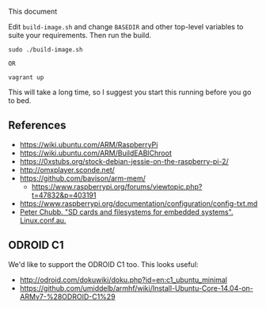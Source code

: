 This document 

Edit `build-image.sh` and change `BASEDIR` and other top-level variables
to suite your requirements. Then run the build.

    sudo ./build-image.sh

    OR

    vagrant up

This will take a long time, so I suggest you start this running before you go
to bed.

## References

  * <https://wiki.ubuntu.com/ARM/RaspberryPi>
  * <https://wiki.ubuntu.com/ARM/BuildEABIChroot>
  * <https://0xstubs.org/stock-debian-jessie-on-the-raspberry-pi-2/>
  * <http://omxplayer.sconde.net/>
  * <https://github.com/bavison/arm-mem/>
    * <https://www.raspberrypi.org/forums/viewtopic.php?t=47832&p=403191>
  * <https://www.raspberrypi.org/documentation/configuration/config-txt.md>
  * [Peter Chubb. "SD cards and filesystems for embedded systems". Linux.conf.au.](http://mirror.linux.org.au/pub/linux.conf.au/2015/Case_Room_2/Friday/SD_Cards_and_filesystems_for_Embedded_Systems.webm)

## ODROID C1

We'd like to support the ODROID C1 too. This looks useful:

  * http://odroid.com/dokuwiki/doku.php?id=en:c1_ubuntu_minimal
  * https://github.com/umiddelb/armhf/wiki/Install-Ubuntu-Core-14.04-on-ARMv7-%28ODROID-C1%29
